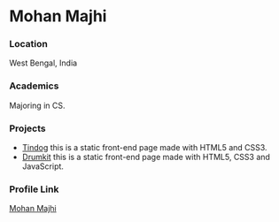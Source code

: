 # Mohan Majhi

### Location

West Bengal, India

### Academics

Majoring in CS.

### Projects

- [Tindog](https://mohan060104.github.io/tindogproject/) this is a static front-end page made with HTML5 and CSS3.
- [Drumkit](https://mohan060104.github.io/DrumKitproject/) this is a static front-end page made with HTML5, CSS3 and JavaScript.

### Profile Link

[Mohan Majhi](https://github.com/mohan060104)

